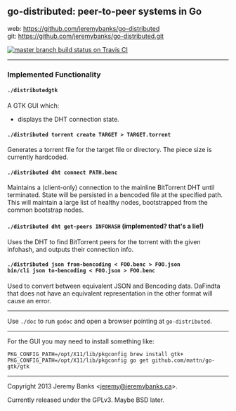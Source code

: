 ## go-distributed: peer-to-peer systems in Go

web: https://github.com/jeremybanks/go-distributed  
git: https://github.com/jeremybanks/go-distributed.git

<a href="https://travis-ci.org/jeremybanks/go-distributed/branches">
<img src="https://travis-ci.org/jeremybanks/go-distributed.png?branch=master"
     alt="master branch build status on Travis CI" />
</a>

---

### Implemented Functionality

#### `./distributedgtk`

A GTK GUI which:

- displays the DHT connection state.

#### `./distributed torrent create TARGET > TARGET.torrent`

Generates a torrent file for the target file or directory. The piece size is currently hardcoded.

#### `./distributed dht connect PATH.benc`

Maintains a (client-only) connection to the mainline BitTorrent DHT until terminated. State will be persisted in a bencoded file at the specified path. This will maintain a large list of healthy nodes, bootstrapped from the common bootstrap nodes.

#### `./distributed dht get-peers INFOHASH` (implemented? that's a lie!)

Uses the DHT to find BitTorrent peers for the torrent with the given infohash, and outputs their connection info.

#### `./distributed json from-bencoding < FOO.benc > FOO.json`  <br />  `bin/cli json to-bencoding < FOO.json > FOO.benc`

Used to convert between equivalent JSON and Bencoding data. DaFindta that does not have an equivalent representation in the other format will cause an error.

---

Use `./doc` to run `godoc` and open a browser pointing at `go-distributed`.

---

For the GUI you may need to install something like:

    PKG_CONFIG_PATH=/opt/X11/lib/pkgconfig brew install gtk+
    PKG_CONFIG_PATH=/opt/X11/lib/pkgconfig go get github.com/mattn/go-gtk/gtk

---

Copyright 2013 Jeremy Banks <<jeremy@jeremybanks.ca>>.

Currently released under the GPLv3. Maybe BSD later.
